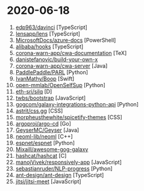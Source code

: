 # 2020-06-18

1. [edp963/davinci](https://github.com/edp963/davinci "Davinci is a DVsaaS (Data Visualization as a Service) Platform") [TypeScript]
2. [lensapp/lens](https://github.com/lensapp/lens "Lens - The Kubernetes IDE") [TypeScript]
3. [MicrosoftDocs/azure-docs](https://github.com/MicrosoftDocs/azure-docs "Open source documentation of Microsoft Azure") [PowerShell]
4. [alibaba/hooks](https://github.com/alibaba/hooks "React Hooks Library") [TypeScript]
5. [corona-warn-app/cwa-documentation](https://github.com/corona-warn-app/cwa-documentation "Project overview, general documentation, and white papers.") [TeX]
6. [danistefanovic/build-your-own-x](https://github.com/danistefanovic/build-your-own-x "🤓 Build your own (insert technology here)") 
7. [corona-warn-app/cwa-server](https://github.com/corona-warn-app/cwa-server "Backend implementation for the Apple/Google exposure notification API.") [Java]
8. [PaddlePaddle/PARL](https://github.com/PaddlePaddle/PARL "PARL A high-performance distributed training framework for Reinforcement Learning") [Python]
9. [IvanMathy/Boop](https://github.com/IvanMathy/Boop "A scriptable scratchpad for developers. In slow yet steady progress.") [Swift]
10. [open-mmlab/OpenSelfSup](https://github.com/open-mmlab/OpenSelfSup "Self-Supervised Learning Toolbox and Benchmark") [Python]
11. [eth-sri/silq](https://github.com/eth-sri/silq "") [D]
12. [twbs/bootstrap](https://github.com/twbs/bootstrap "The most popular HTML, CSS, and JavaScript framework for developing responsive, mobile first projects on the web.") [JavaScript]
13. [gogcom/galaxy-integrations-python-api](https://github.com/gogcom/galaxy-integrations-python-api "NOTE: Please report here only issues related to the python API. Issues and general feedback regarding the Galaxy Client 2.0 shall be sent via Galaxy Client menu") [Python]
14. [astrit/css.gg](https://github.com/astrit/css.gg "700+ Pure CSS, SVG & Figma UI Icons Available in SVG Sprite, styled-components, NPM & API") [CSS]
15. [morpheusthewhite/spicetify-themes](https://github.com/morpheusthewhite/spicetify-themes "A community-driven collection of themes for Spicetify (https://github.com/khanhas/spicetify-cli)") [CSS]
16. [argoproj/argo-cd](https://github.com/argoproj/argo-cd "Declarative continuous deployment for Kubernetes.") [Go]
17. [GeyserMC/Geyser](https://github.com/GeyserMC/Geyser "A bridge/proxy allowing you to connect to Minecraft: Java Edition servers with Minecraft: Bedrock edition.") [Java]
18. [neoml-lib/neoml](https://github.com/neoml-lib/neoml "Machine learning framework for both deep learning and traditional algorithms") [C++]
19. [espnet/espnet](https://github.com/espnet/espnet "End-to-End Speech Processing Toolkit") [Python]
20. [Mixaill/awesome-gog-galaxy](https://github.com/Mixaill/awesome-gog-galaxy "A list of GOG Galaxy 2.0 integrations and upcoming features") 
21. [hashcat/hashcat](https://github.com/hashcat/hashcat "World's fastest and most advanced password recovery utility") [C]
22. [manojVivek/responsively-app](https://github.com/manojVivek/responsively-app "A modified browser that helps in responsive web development.") [JavaScript]
23. [sebastianruder/NLP-progress](https://github.com/sebastianruder/NLP-progress "Repository to track the progress in Natural Language Processing (NLP), including the datasets and the current state-of-the-art for the most common NLP tasks.") [Python]
24. [ant-design/ant-design](https://github.com/ant-design/ant-design "🌈 A UI Design Language and React UI library") [TypeScript]
25. [jitsi/jitsi-meet](https://github.com/jitsi/jitsi-meet "Jitsi Meet - Secure, Simple and Scalable Video Conferences that you use as a standalone app or embed in your web application.") [JavaScript]
